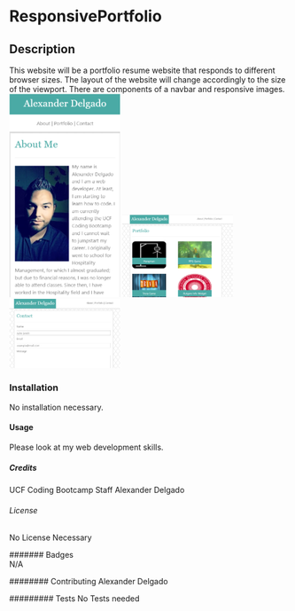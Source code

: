 # ResponsivePortfolio

## Description
This website will be a portfolio resume website that responds to different browser sizes. The layout of the website will change accordingly to the size of the viewport. There are components of a navbar and responsive images.
<img src="assets\images\Screenshot1.png" width="200">
<img src="assets\images\Screenshot2.png" width="200">
<img src="assets\images\Screenshot3.png" width="200">

### Installation
No installation necessary.

#### Usage
Please look at my web development skills.

##### Credits
UCF Coding Bootcamp Staff
Alexander Delgado

###### License
No License Necessary

####### Badges  
N/A

######## Contributing
Alexander Delgado

######### Tests
No Tests needed
